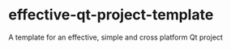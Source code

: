 effective-qt-project-template
=============================

A template for an effective, simple and cross platform Qt project
